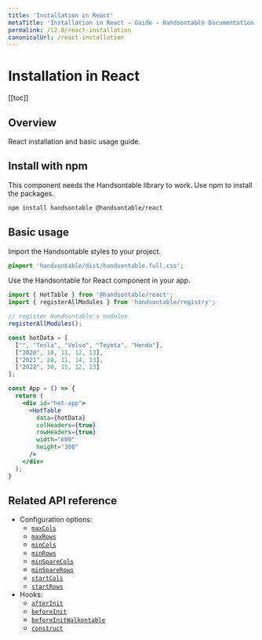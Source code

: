 ```yaml
---
title: 'Installation in React'
metaTitle: 'Installation in React - Guide - Handsontable Documentation'
permalink: /12.0/react-installation
canonicalUrl: /react-installation
---
```


# Installation in React

[[toc]]

## Overview

React installation and basic usage guide.

## Install with npm

This component needs the Handsontable library to work. Use npm to install the packages.

```bash
npm install handsontable @handsontable/react
```

## Basic usage

Import the Handsontable styles to your project.

```scss
@import 'handsontable/dist/handsontable.full.css';
```

Use the Handsontable for React component in your app.

```jsx
import { HotTable } from '@handsontable/react';
import { registerAllModules } from 'handsontable/registry';

// register Handsontable's modules
registerAllModules();

const hotData = [
  ["", "Tesla", "Volvo", "Toyota", "Honda"],
  ["2020", 10, 11, 12, 13],
  ["2021", 20, 11, 14, 13],
  ["2022", 30, 15, 12, 13]
];

const App = () => {
  return (
    <div id="hot-app">
      <HotTable
        data={hotData}
        colHeaders={true}
        rowHeaders={true}
        width="600"
        height="300"
      />
    </div>
  );
}
```

## Related API reference

- Configuration options:
  - [`maxCols`](@/api/options.md#maxcols)
  - [`maxRows`](@/api/options.md#maxrows)
  - [`minCols`](@/api/options.md#mincols)
  - [`minRows`](@/api/options.md#minrows)
  - [`minSpareCols`](@/api/options.md#minsparecols)
  - [`minSpareRows`](@/api/options.md#minsparerows)
  - [`startCols`](@/api/options.md#startcols)
  - [`startRows`](@/api/options.md#startrows)
- Hooks:
  - [`afterInit`](@/api/hooks.md#afterinit)
  - [`beforeInit`](@/api/hooks.md#beforeinit)
  - [`beforeInitWalkontable`](@/api/hooks.md#beforeinitwalkontable)
  - [`construct`](@/api/hooks.md#construct)